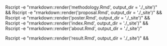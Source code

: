 Rscript -e "rmarkdown::render('methodology.Rmd', output_dir = './_site')" &&
Rscript -e "rmarkdown::render('proposal.Rmd', output_dir = './_site')" &&
Rscript -e "rmarkdown::render('poster.Rmd', output_dir = './_site')" &&
Rscript -e "rmarkdown::render('index.Rmd', output_dir = './_site')" &&
Rscript -e "rmarkdown::render('about.Rmd', output_dir = './_site')" 




Rscript -e "rmarkdown::render('result.Rmd', output_dir = './_site')" &&